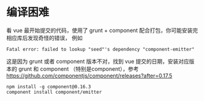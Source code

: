 # 编译困难

看 vue 最开始提交的代码，使用了 grunt + component 配合打包，你可能安装完相应库后发现奇怪的错误， 例如

	Fatal error: failed to lookup "seed"'s dependency "component-emitter"

这是因为 grunt 或者 component 版本不对，找到 vue 提交的日期，安装对应版本的 grunt 和 component （特别是component），参考 https://github.com/componentjs/component/releases?after=0.17.5

	npm install -g component@0.16.3
	component install component/emitter

